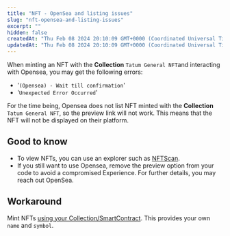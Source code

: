 ```yaml
---
title: "NFT - OpenSea and listing issues"
slug: "nft-opensea-and-listing-issues"
excerpt: ""
hidden: false
createdAt: "Thu Feb 08 2024 20:10:09 GMT+0000 (Coordinated Universal Time)"
updatedAt: "Thu Feb 08 2024 20:10:09 GMT+0000 (Coordinated Universal Time)"
---
```

When minting an NFT with the **Collection** `Tatum General NFT`and interacting with Opensea, you may get the following errors:

- '`(Opensea) - Wait till confirmation`'
- '`Unexpected Error Occurred`'

For the time being, Opensea does not list NFT minted with the **Collection** `Tatum General NFT`, so the preview link will not work. This means that the NFT will not be displayed on their platform.

## Good to know

- To view NFTs, you can use an explorer such as [NFTScan](https://www.nftscan.com/).
- If you still want to use Opensea, remove the preview option from your code to avoid a compromised Experience. For further details, you may reach out OpenSea.

## Workaround

Mint NFTs [using your Collection/SmartContract](https://apidoc.tatum.io/tag/NFT-(ERC-721-or-compatible)#operation/NftDeployErc721). This provides your own `name` and `symbol`.
